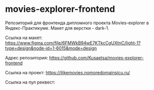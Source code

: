# movies-explorer-frontend

Репозиторий для фронтенда дипломного проекта Movies-explorer в Яндекс-Практикуме. 
Макет для верстки - dark-1.

Ссылка на макет: https://www.figma.com/file/6FMWkB94wE7KTkcCgUXtnC/light-1?type=design&node-id=1-6015&mode=design 

Адрес репозитория: https://github.com/Kusaetsa/movies-explorer-frontend

Ссылка на проект: https://ilikemovies.nomoredomainsicu.ru/ 

Ссылка на пул реквест: 



